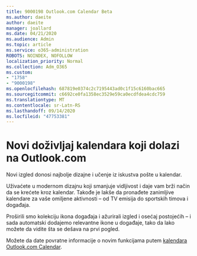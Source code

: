 ```yaml
---
title: 9000198 Outlook.com Calendar Beta
ms.author: daeite
author: daeite
manager: joallard
ms.date: 04/21/2020
ms.audience: Admin
ms.topic: article
ms.service: o365-administration
ROBOTS: NOINDEX, NOFOLLOW
localization_priority: Normal
ms.collection: Adm_O365
ms.custom:
- "1758"
- "9000198"
ms.openlocfilehash: 687819e0374c2c7195443ad0c1f15c6160bac665
ms.sourcegitcommit: c6692ce0fa1358ec3529e59ca0ecdfdea4cdc759
ms.translationtype: MT
ms.contentlocale: sr-Latn-RS
ms.lasthandoff: 09/14/2020
ms.locfileid: "47753381"
---
```

# <a name="new-calendar-experiences-coming-to-outlookcom"></a>Novi doživljaj kalendara koji dolazi na Outlook.com

Novi izgled donosi najbolje dizajne i učenje iz iskustva pošte u kalendar.

Uživaćete u modernom dizajnu koji smanjuje vidljivost i daje vam brži način da se krećete kroz kalendar. Takođe je lakše da pronađete zanimljive kalendare za vaše omiljene aktivnosti – od TV emisija do sportskih timova i događaja.

Proširili smo kolekciju ikona događaja i ažurirali izgled i osećaj postojećih – i sada automatski dodajemo relevantne ikone u događaje, tako da lako možete da vidite šta se dešava na prvi pogled.

Možete da date povratne informacije o novim funkcijama putem [kalendara Outlook.com Calendar](https://go.microsoft.com/fwlink/?linkid=2103075).